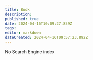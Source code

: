 ```yaml
---
title: Book
description: 
published: true
date: 2024-04-16T10:09:27.859Z
tags: 
editor: markdown
dateCreated: 2024-04-16T09:57:23.892Z
---
```


No Search Engine index
